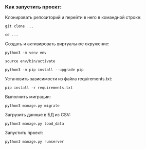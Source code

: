 ### Как запустить проект:

Клонировать репозиторий и перейти в него в командной строке:

```
git clone ...
```

```
cd ...
```

Cоздать и активировать виртуальное окружение:

```
python3 -m venv env
```

```
source env/bin/activate
```

```
python3 -m pip install --upgrade pip
```

Установить зависимости из файла requirements.txt:

```
pip install -r requirements.txt
```

Выполнить миграции:

```
python3 manage.py migrate
```

Загрузить данные в БД из CSV:

```
python3 manage.py load_data
```

Запустить проект:

```
python3 manage.py runserver
```
 